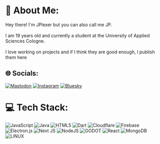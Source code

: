 # 💫 About Me:
Hey there! I'm JPlexer but you can also call me JP.<br><br>I am 19 years old and currently a student at the University of Applied Sciences Cologne.<br><br>I love working on projects and if I think they are good enough, I publish them here<br>


## 🌐 Socials:
[![Mastodon](https://img.shields.io/badge/@jp-%23F1007E.svg?logo=activitypub&logoColor=white&style=for-the-badge)](https://blahaj.zone/@jp) [![Instagram](https://img.shields.io/badge/@jplexr-%23E4405F.svg?logo=Instagram&logoColor=white&style=for-the-badge)](https://instagram.com/jplexr) [![Bluesky](https://img.shields.io/badge/@funnyna.me-%230285FF.svg?logo=Bluesky&logoColor=white&style=for-the-badge)](https://bsky.app/profile/funnyna.me)

# 💻 Tech Stack:
![JavaScript](https://img.shields.io/badge/javascript-%23323330.svg?style=for-the-badge&logo=javascript&logoColor=%23F7DF1E) ![Java](https://img.shields.io/badge/java-%23ED8B00.svg?style=for-the-badge&logo=java&logoColor=white) ![HTML5](https://img.shields.io/badge/html5-%23E34F26.svg?style=for-the-badge&logo=html5&logoColor=white) ![Dart](https://img.shields.io/badge/dart-%230175C2.svg?style=for-the-badge&logo=dart&logoColor=white) ![Cloudflare](https://img.shields.io/badge/Cloudflare-F38020?style=for-the-badge&logo=Cloudflare&logoColor=white) ![Firebase](https://img.shields.io/badge/firebase-%23039BE5.svg?style=for-the-badge&logo=firebase) ![Electron.js](https://img.shields.io/badge/Electron-191970?style=for-the-badge&logo=Electron&logoColor=white) ![Next JS](https://img.shields.io/badge/Next-black?style=for-the-badge&logo=next.js&logoColor=white) ![NodeJS](https://img.shields.io/badge/node.js-6DA55F?style=for-the-badge&logo=node.js&logoColor=white) ![GODOT](https://img.shields.io/badge/godot-3582bb.svg?style=for-the-badge&logo=godot-engine&logoColor=white) ![React](https://img.shields.io/badge/react-%2320232a.svg?style=for-the-badge&logo=react&logoColor=%2361DAFB) ![MongoDB](https://img.shields.io/badge/MongoDB-%234ea94b.svg?style=for-the-badge&logo=mongodb&logoColor=white) ![LINUX](https://img.shields.io/badge/Linux-FCC624?style=for-the-badge&logo=linux&logoColor=black)

<!-- Proudly created with GPRM ( https://gprm.itsvg.in ) -->
